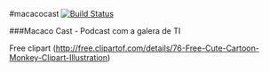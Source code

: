 #macacocast [![Build Status](https://travis-ci.org/bargaorobalo/macacocast.png)](https://travis-ci.org/bargaorobalo/macacocast)

###Macaco Cast - Podcast com a galera de TI

Free clipart (http://free.clipartof.com/details/76-Free-Cute-Cartoon-Monkey-Clipart-Illustration)
